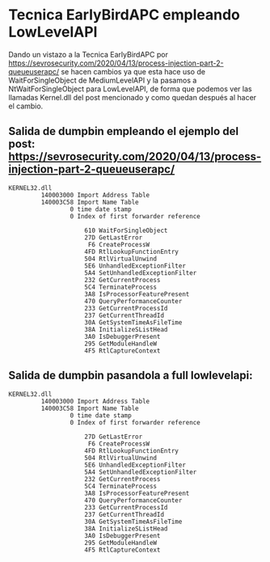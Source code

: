 # Tecnica EarlyBirdAPC empleando LowLevelAPI

Dando un vistazo a la Tecnica EarlyBirdAPC por https://sevrosecurity.com/2020/04/13/process-injection-part-2-queueuserapc/ se hacen cambios ya que esta hace uso de WaitForSingleObject de MediumLevelAPI y la pasamos a NtWaitForSingleObject para LowLevelAPI, de forma que podemos ver las llamadas Kernel.dll del post mencionado y como quedan después al hacer el cambio.



## Salida de dumpbin empleando el ejemplo del post: https://sevrosecurity.com/2020/04/13/process-injection-part-2-queueuserapc/

    KERNEL32.dll
             140003000 Import Address Table
             140003C58 Import Name Table
                     0 time date stamp
                     0 Index of first forwarder reference

                         610 WaitForSingleObject
                         27D GetLastError
                          F6 CreateProcessW
                         4FD RtlLookupFunctionEntry
                         504 RtlVirtualUnwind
                         5E6 UnhandledExceptionFilter
                         5A4 SetUnhandledExceptionFilter
                         232 GetCurrentProcess
                         5C4 TerminateProcess
                         3A8 IsProcessorFeaturePresent
                         470 QueryPerformanceCounter
                         233 GetCurrentProcessId
                         237 GetCurrentThreadId
                         30A GetSystemTimeAsFileTime
                         38A InitializeSListHead
                         3A0 IsDebuggerPresent
                         295 GetModuleHandleW
                         4F5 RtlCaptureContext




## Salida de dumpbin pasandola a full lowlevelapi:

    KERNEL32.dll
             140003000 Import Address Table
             140003C58 Import Name Table
                     0 time date stamp
                     0 Index of first forwarder reference

                         27D GetLastError
                          F6 CreateProcessW
                         4FD RtlLookupFunctionEntry
                         504 RtlVirtualUnwind
                         5E6 UnhandledExceptionFilter
                         5A4 SetUnhandledExceptionFilter
                         232 GetCurrentProcess
                         5C4 TerminateProcess
                         3A8 IsProcessorFeaturePresent
                         470 QueryPerformanceCounter
                         233 GetCurrentProcessId
                         237 GetCurrentThreadId
                         30A GetSystemTimeAsFileTime
                         38A InitializeSListHead
                         3A0 IsDebuggerPresent
                         295 GetModuleHandleW
                         4F5 RtlCaptureContext

